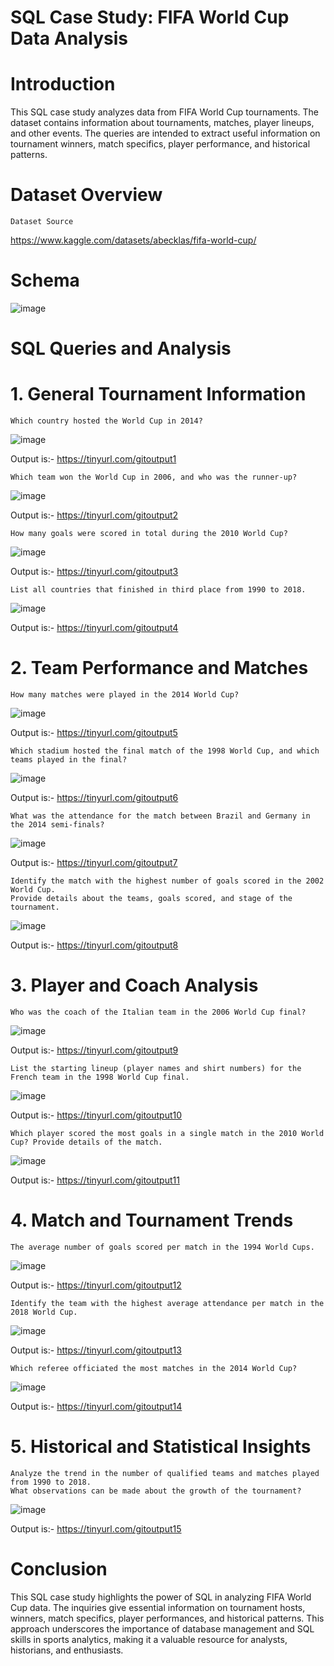 
# SQL Case Study: FIFA World Cup Data Analysis
# Introduction

This SQL case study analyzes data from FIFA World Cup tournaments. The dataset contains information about tournaments, matches, player lineups, and other events. The queries are intended to extract useful information on tournament winners, match specifics, player performance, and historical patterns.

# Dataset Overview
    Dataset Source 
https://www.kaggle.com/datasets/abecklas/fifa-world-cup/
    
# Schema
![image](https://github.com/Demblani07/FIFA-World-Cup/assets/139964555/9184e4f8-077d-495a-9f58-f93d108bdf7d)

# SQL Queries and Analysis
# 1. General Tournament Information
    
    Which country hosted the World Cup in 2014?

![image](https://github.com/Demblani07/FIFA-World-Cup/assets/139964555/a7468def-f636-4ee6-8672-97be854fe78d)

Output is:- https://tinyurl.com/gitoutput1
   
    Which team won the World Cup in 2006, and who was the runner-up?
    
![image](https://github.com/Demblani07/FIFA-World-Cup/assets/139964555/ea35824a-1db8-4332-be53-27dda7f5c07f)

Output is:- https://tinyurl.com/gitoutput2

    How many goals were scored in total during the 2010 World Cup?
    
![image](https://github.com/Demblani07/FIFA-World-Cup/assets/139964555/0a93fb94-83d9-4796-98f3-80ad8d4d2d48)

Output is:- https://tinyurl.com/gitoutput3

    List all countries that finished in third place from 1990 to 2018.
    
![image](https://github.com/Demblani07/FIFA-World-Cup/assets/139964555/7a6405d2-a09e-4ddb-8147-fbc53039fdd8)

Output is:- https://tinyurl.com/gitoutput4

# 2. Team Performance and Matches
    
    How many matches were played in the 2014 World Cup?

![image](https://github.com/Demblani07/FIFA-World-Cup/assets/139964555/893181f9-7315-4e4c-b844-46b969980e76)

Output is:- https://tinyurl.com/gitoutput5

    Which stadium hosted the final match of the 1998 World Cup, and which teams played in the final?
    
![image](https://github.com/Demblani07/FIFA-World-Cup/assets/139964555/2f490b9d-978b-494d-b68c-103232026b8c)

Output is:- https://tinyurl.com/gitoutput6

    What was the attendance for the match between Brazil and Germany in the 2014 semi-finals?

![image](https://github.com/Demblani07/FIFA-World-Cup/assets/139964555/19650dc1-cda0-4eba-98d7-9e996442e36b)

Output is:- https://tinyurl.com/gitoutput7

    Identify the match with the highest number of goals scored in the 2002 World Cup.
    Provide details about the teams, goals scored, and stage of the tournament.

![image](https://github.com/Demblani07/FIFA-World-Cup/assets/139964555/c0c33e6a-910d-4d52-a5de-b318b5ad0c2f)

Output is:- https://tinyurl.com/gitoutput8

# 3. Player and Coach Analysis

    Who was the coach of the Italian team in the 2006 World Cup final?

![image](https://github.com/Demblani07/FIFA-World-Cup/assets/139964555/3df741a6-53e2-4d84-91c1-d5f214f75d0f)

Output is:- https://tinyurl.com/gitoutput9

    List the starting lineup (player names and shirt numbers) for the French team in the 1998 World Cup final.

![image](https://github.com/Demblani07/FIFA-World-Cup/assets/139964555/1c0be541-a093-42a6-b937-3d409ffb77f9)

Output is:- https://tinyurl.com/gitoutput10

    Which player scored the most goals in a single match in the 2010 World Cup? Provide details of the match.
    
![image](https://github.com/Demblani07/FIFA-World-Cup/assets/139964555/de422680-c43d-45a6-9a1e-fe86d3ccfd7d)

Output is:- https://tinyurl.com/gitoutput11

# 4. Match and Tournament Trends
    
    The average number of goals scored per match in the 1994 World Cups.
    
![image](https://github.com/Demblani07/FIFA-World-Cup/assets/139964555/dc921d6a-2f66-4d52-a343-e3e469f6e02e)

Output is:- https://tinyurl.com/gitoutput12

    Identify the team with the highest average attendance per match in the 2018 World Cup.
    
![image](https://github.com/Demblani07/FIFA-World-Cup/assets/139964555/0f85851e-239d-4b0e-9959-6f33a5aa8d1b)

Output is:- https://tinyurl.com/gitoutput13
    
    Which referee officiated the most matches in the 2014 World Cup?
    
![image](https://github.com/Demblani07/FIFA-World-Cup/assets/139964555/20e8aa07-c292-41e4-b405-701422edeb1a)

Output is:- https://tinyurl.com/gitoutput14

# 5. Historical and Statistical Insights

    Analyze the trend in the number of qualified teams and matches played from 1990 to 2018. 
    What observations can be made about the growth of the tournament?
    
![image](https://github.com/Demblani07/FIFA-World-Cup/assets/139964555/aeb9fea4-acb7-46c1-a986-66c06dadb4ed)

Output is:- https://tinyurl.com/gitoutput15

# Conclusion

This SQL case study highlights the power of SQL in analyzing FIFA World Cup data. The inquiries give essential information on tournament hosts, winners, match specifics, player performances, and historical patterns. This approach underscores the importance of database management and SQL skills in sports analytics, making it a valuable resource for analysts, historians, and enthusiasts.

  


